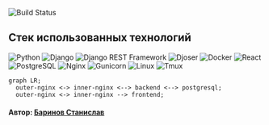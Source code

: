 ![Build Status](https://github.com/hix9/foodgram/actions/workflows/main.yml/badge.svg)
## Стек использованных технологий

![Python](https://img.shields.io/badge/Python-3776AB?style=for-the-badge&logo=python&logoColor=white)
![Django](https://img.shields.io/badge/Django-092E20?style=for-the-badge&logo=django&logoColor=white)
![Django REST Framework](https://img.shields.io/badge/Django%20REST%20Framework-ff1709?style=for-the-badge&logo=django&logoColor=white)
![Djoser](https://img.shields.io/badge/Djoser-00ADD8?style=for-the-badge&logo=Djoser&logoColor=white)
![Docker](https://img.shields.io/badge/Docker-2496ED?style=for-the-badge&logo=docker&logoColor=white)
![React](https://img.shields.io/badge/React-61DAFB?style=for-the-badge&logo=react&logoColor=black)
![PostgreSQL](https://img.shields.io/badge/PostgreSQL-336791?style=for-the-badge&logo=postgresql&logoColor=white)
![Nginx](https://img.shields.io/badge/Nginx-269539?style=for-the-badge&logo=nginx&logoColor=white)
![Gunicorn](https://img.shields.io/badge/Gunicorn-499848?style=for-the-badge&logo=gunicorn&logoColor=white)
![Linux](https://img.shields.io/badge/Linux-FCC624?style=for-the-badge&logo=linux&logoColor=black)
![Tmux](https://img.shields.io/badge/Tmux-000000?style=for-the-badge&logo=tmux&logoColor=white)

```mermaid
graph LR;
  outer-nginx <-> inner-nginx <--> backend <--> postgresql;
  outer-nginx <-> inner-nginx --> frontend;
```
#### Автор: [Баринов Станислав](https://github.com/hix9)
